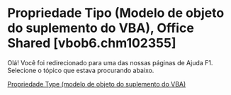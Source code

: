 
# Propriedade Tipo (Modelo de objeto do suplemento do VBA), Office Shared [vbob6.chm102355]

Olá! Você foi redirecionado para uma das nossas páginas de Ajuda F1. Selecione o tópico que estava procurando abaixo.

[Propriedade Type (modelo de objeto do suplemento do VBA)](http://msdn.microsoft.com/library/358eca6e-05fd-2c01-f004-b80bd909338e%28Office.15%29.aspx)
